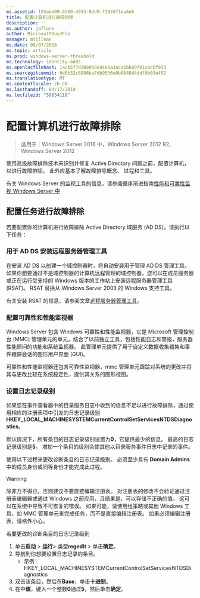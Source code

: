 ```yaml
---
ms.assetid: 155abe09-6360-4913-8dd9-7392d71ea4e6
title: 配置计算机进行故障排除
description: ''
ms.author: joflore
author: MicrosoftGuyJFlo
manager: mtillman
ms.date: 08/07/2018
ms.topic: article
ms.prod: windows-server-threshold
ms.technology: identity-adds
ms.openlocfilehash: 1acb5f7d309d58ed4a5a3aca6bb89f01c0cbf933
ms.sourcegitcommit: 0d0b32c8986ba7db9536e0b8648d4ddf9b03e452
ms.translationtype: MT
ms.contentlocale: zh-CN
ms.lasthandoff: 04/17/2019
ms.locfileid: "59854118"
---
```

# <a name="configuring-a-computer-for-troubleshooting"></a>配置计算机进行故障排除

>适用于：Windows Server 2016 中，Windows Server 2012 R2、 Windows Server 2012

使用高级故障排除技术来识别并修复 Active Directory 问题之前，配置计算机，以进行故障排除。 此外应基本了解故障排除概念、 过程和工具。

有关 Windows Server 的监视工具的信息，请参阅循序渐进指南[性能和可靠性监视 Windows Server 中](https://go.microsoft.com/fwlink/?LinkId=123737)

## <a name="configuration-tasks-for-troubleshooting"></a>配置任务进行故障排除

若要配置你的计算机进行故障排除 Active Directory 域服务 (AD DS)，请执行以下任务：

### <a name="install-remote-server-administration-tools-for-ad-ds"></a>用于 AD DS 安装远程服务器管理工具

在安装 AD DS 以创建一个域控制器时，将自动安装用于管理 AD DS 管理工具。 如果你想要通过不是域控制器的计算机远程管理的域控制器，您可以在成员服务器或正在运行受支持的 Windows 版本的工作站上安装远程服务器管理工具 (RSAT)。 RSAT 替换从 Windows Server 2003 的 Windows 支持工具。

有关安装 RSAT 的信息，请参阅文章[远程服务器管理工具](https://docs.microsoft.com/windows-server/remote/remote-server-administration-tools)。

### <a name="configure-reliability-and-performance-monitor"></a>配置可靠性和性能监视器

Windows Server 包含 Windows 可靠性和性能监视器，它是 Microsoft 管理控制台 (MMC) 管理单元的单元，结合了以前独立工具，包括性能日志和警报，服务器性能顾问的功能和系统监视器。 此管理单元提供了用于自定义数据收集器集和事件跟踪会话的图形用户界面 (GUI)。

可靠性和性能监视器还包含可靠性监视器，mmc 管理单元跟踪对系统的更改并将其与更改比较在系统稳定性，提供其关系的图形视图。

### <a name="set-logging-levels"></a>设置日志记录级别

如果您在事件查看器中的目录服务日志中收到的信息不足以进行故障排除，通过使用相应的注册表项中引发的日志记录级别**HKEY_LOCAL_MACHINESYSTEMCurrentControlSetServicesNTDSDiagnostics**。

默认情况下，所有条目的日志记录级别设置为**0**，它提供最少的信息。 最高的日志记录级别是**5**。 增加一个条目的级别会使其他以目录服务事件日志中记录的事件。

使用以下过程来更改诊断条目的日志记录级别。 必须至少具有 **Domain Admins** 中的成员身份或同等身份才能完成此过程。

> [!WARNING]
> 除非万不得已，否则建议不要直接编辑注册表。 对注册表的修改不会验证通过注册表编辑器或通过 Windows 之前应用，且结果是，可以存储不正确的值。 这可以在系统中导致不可恢复的错误。 如果可能，请使用组策略或其他 Windows 工具，如 MMC 管理单元来完成任务，而不是直接编辑注册表。 如果必须编辑注册表，请格外小心。
>

若要更改的诊断条目的日志记录级别

1. 单击**启动** > **运行**> 类型**regedit** > 单击**确定**。
2. 导航到你想要设置日志记录的条目。
   * 示例：HKEY_LOCAL_MACHINESYSTEMCurrentControlSetServicesNTDSDiagnostics
3. 双击该条目，然后在**Base**，单击**十进制**。
4. 在中**值**，键入一个整数**0**通过**5**，然后单击**确定**。
